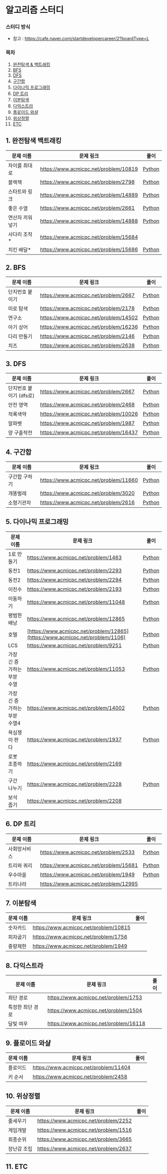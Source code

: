 # 알고리즘 스터디

### 스터디 방식

- 참고 : https://cafe.naver.com/startdevelopercareer/2?boardType=L

### 목차

1. [완전탐색 & 백트래킹](#1-완전탐색-백트래킹)
2. [BFS](#2-bfs)
3. [DFS](#3-dfs)
4. [구간합](#4-구간합)
5. [다이나믹 프로그래밍](#5-다이나믹-프로그래밍)
6. [DP 트리](#6-dp-트리)
7. [이분탐색](#7-이분탐색)
8. [다익스트라](#8-다익스트라)
9. [플로이드 와샬](#9-플로이드-와샬)
10. [위상정렬](#10-위상정렬)
11. [ETC](#11-etc)

## 1. 완전탐색 백트래킹

| 문제 이름       | 문제 링크                             | 풀이                                                                                                |
| --------------- | ------------------------------------- | --------------------------------------------------------------------------------------------------- |
| 차이를 최대로   | https://www.acmicpc.net/problem/10819 | [Python](/5.%20STUDY/BruteForce/%EC%B0%A8%EC%9D%B4%EB%A5%BC%EC%B5%9C%EB%8C%80%EB%A1%9C.py)          |
| 블랙잭          | https://www.acmicpc.net/problem/2798  | [Python](/5.%20STUDY/BruteForce/%EB%B8%94%EB%9E%99%EC%9E%AD.py)                                     |
| 스타트와 링크   | https://www.acmicpc.net/problem/14889 | [Python](/5.%20STUDY/BruteForce/%EC%8A%A4%ED%83%80%ED%8A%B8%EC%99%80%EB%A7%81%ED%81%AC.py)          |
| 좋은 수열       | https://www.acmicpc.net/problem/2661  | [Python](/5.%20STUDY/BruteForce/%EC%A2%8B%EC%9D%80%EC%88%98%EC%97%B4.py)                            |
| 연산자 끼워넣기 | https://www.acmicpc.net/problem/14888 | [Python](/5.%20STUDY/BruteForce/%EC%97%B0%EC%82%B0%EC%9E%90%EB%81%BC%EC%9B%8C%EB%84%A3%EA%B8%B0.py) |
| 사다리 조작\*   | https://www.acmicpc.net/problem/15684 |                                                                                                     |
| 치킨 배달\*     | https://www.acmicpc.net/problem/15686 | [Python](/5.%20STUDY/BruteForce/%EC%B9%98%ED%82%A8%EB%B0%B0%EB%8B%AC.py)                            |

## 2. BFS

| 문제 이름       | 문제 링크                             | 풀이                                                                                                                  |
| --------------- | ------------------------------------- | --------------------------------------------------------------------------------------------------------------------- |
| 단지번호 붙이기 | https://www.acmicpc.net/problem/2667  | [Python](/5.%20STUDY/BFS/%EB%8B%A8%EC%A7%80%EB%B2%88%ED%98%B8%EB%B6%99%EC%9D%B4%EA%B8%B0.py)                          |
| 미로 탐색       | https://www.acmicpc.net/problem/2178  | [Python]()                                                                                                            |
| 연구소          | https://www.acmicpc.net/problem/14502 | [Python](/2.%20python-for-coding-test/part3/DFS%26BFS/16%EB%B2%88%20%EC%97%B0%EA%B5%AC%EC%86%8C%EC%A0%95%EB%A6%AC.py) |
| 아기 상어       | https://www.acmicpc.net/problem/16236 | [Python](/3.%20samsung/%EC%95%84%EA%B8%B0%EC%83%81%EC%96%B4.py)                                                       |
| 다리 만들기     | https://www.acmicpc.net/problem/2146  | [Python]()                                                                                                            |
| 치즈            | https://www.acmicpc.net/problem/2638  | [Python]()                                                                                                            |

## 3. DFS

| 문제 이름               | 문제 링크                             | 풀이                                                                                         |
| ----------------------- | ------------------------------------- | -------------------------------------------------------------------------------------------- |
| 단지번호 붙이기 (dfs로) | https://www.acmicpc.net/problem/2667  | [Python](/5.%20STUDY/DFS/%EB%8B%A8%EC%A7%80%EB%B2%88%ED%98%B8%EB%B6%99%EC%9D%B4%EA%B8%B0.py) |
| 안전 영역               | https://www.acmicpc.net/problem/2468  | [Python](/5.%20STUDY/DFS/%EC%95%88%EC%A0%84%EC%98%81%EC%97%AD.py)                            |
| 적록색약                | https://www.acmicpc.net/problem/10026 | [Python](/5.%20STUDY/DFS/%EC%A0%81%EB%A1%9D%EC%83%89%EC%95%BD.py)                            |
| 알파벳                  | https://www.acmicpc.net/problem/1987  | [Python](/5.%20STUDY/DFS/%EC%95%8C%ED%8C%8C%EB%B2%B3.py)                                     |
| 양 구출작전             | https://www.acmicpc.net/problem/16437 | [Python](/5.%20STUDY/DFS/%EC%96%91%20%EA%B5%AC%EC%B6%9C%EC%9E%91%EC%A0%84.py)                |

## 4. 구간합

| 문제 이름     | 문제 링크                             | 풀이                                                                                           |
| ------------- | ------------------------------------- | ---------------------------------------------------------------------------------------------- |
| 구간합 구하기 | https://www.acmicpc.net/problem/11660 | [Python](/5.%20STUDY/CumulativeSum/%EA%B5%AC%EA%B0%84%ED%95%A9%EA%B5%AC%ED%95%98%EA%B8%B05.py) |
| 개똥벌레      | https://www.acmicpc.net/problem/3020  | [Python](/5.%20STUDY/CumulativeSum/%EA%B0%9C%EB%98%A5%EB%B2%8C%EB%A0%88.py)                    |
| 소형기관차    | https://www.acmicpc.net/problem/2616  | [Python](/5.%20STUDY/CumulativeSum/%EC%86%8C%ED%98%95%EA%B8%B0%EA%B4%80%EC%B0%A8.py)           |

## 5. 다이나믹 프로그래밍

| 문제 이름                   | 문제 링크                                                                     | 풀이                                                                                                                             |
| --------------------------- | ----------------------------------------------------------------------------- | -------------------------------------------------------------------------------------------------------------------------------- |
| 1로 만들기                  | https://www.acmicpc.net/problem/1463                                          | [Python](/5.%20STUDY/DP/1%EB%A1%9C%EB%A7%8C%EB%93%A4%EA%B8%B0.py)                                                                |
| 동전1                       | https://www.acmicpc.net/problem/2293                                          | [Python](/5.%20STUDY/DP/%EB%8F%99%EC%A0%841.py)                                                                                  |
| 동전2                       | https://www.acmicpc.net/problem/2294                                          | [Python](/5.%20STUDY/DP/%EB%8F%99%EC%A0%842.py)                                                                                  |
| 이친수                      | https://www.acmicpc.net/problem/2193                                          | [Python](/5.%20STUDY/DP/%EC%9D%B4%EC%B9%9C%EC%88%98.py)                                                                          |
| 이동하기                    | https://www.acmicpc.net/problem/11048                                         | [Python](/5.%20STUDY/DP/%EC%9D%B4%EB%8F%99%ED%95%98%EA%B8%B0.py)                                                                 |
| 평범한 배낭                 | https://www.acmicpc.net/problem/12865                                         | [Python](/5.%20STUDY/DP/%ED%8F%89%EB%B2%94%ED%95%9C%EB%B0%B0%EB%82%AD.py)                                                        |
| 호텔                        | [https://www.acmicpc.net/problem/12865](https://www.acmicpc.net/problem/1106) | [Python](/5.%20STUDY/DP/%ED%98%B8%ED%85%94.py)                                                                                   |
| LCS                         | https://www.acmicpc.net/problem/9251                                          | [Python](/5.%20STUDY/DP/lcs.py)                                                                                                  |
| 가장 긴 증가하는 부분 수열  | https://www.acmicpc.net/problem/11053                                         | [Python](/5.%20STUDY/DP/%EA%B0%80%EC%9E%A5%EA%B8%B4%EC%A6%9D%EA%B0%80%ED%95%98%EB%8A%94%EB%B6%80%EB%B6%84%EC%88%98%EC%97%B4.py)  |
| 가장 긴 증가하는 부분 수열4 | https://www.acmicpc.net/problem/14002                                         | [Python](/5.%20STUDY/DP/%EA%B0%80%EC%9E%A5%EA%B8%B4%EC%A6%9D%EA%B0%80%ED%95%98%EB%8A%94%EB%B6%80%EB%B6%84%EC%88%98%EC%97%B44.py) |
| 욕심쟁이 판다               | https://www.acmicpc.net/problem/1937                                          | [Python](/5.%20STUDY/DP/%EC%9A%95%EC%8B%AC%EC%9F%81%EC%9D%B4%ED%8C%90%EB%8B%A4.py)                                               |
| 로봇 조종하기               | https://www.acmicpc.net/problem/2169                                          |                                                                                                                                  |
| 구간 나누기                 | https://www.acmicpc.net/problem/2228                                          | [Python](/5.%20STUDY/DP/%EA%B5%AC%EA%B0%84%EB%82%98%EB%88%84%EA%B8%B0.py)                                                        |
| 보석 줍기                   | https://www.acmicpc.net/problem/2208                                          |                                                                                                                                  |

## 6. DP 트리

| 문제 이름    | 문제 링크                             | 풀이 |
| ------------ | ------------------------------------- | ---- |
| 사회망서비스 | https://www.acmicpc.net/problem/2533  |  [Python](/5.%20STUDY/DPTree/%EC%82%AC%ED%9A%8C%EB%A7%9D%EC%84%9C%EB%B9%84%EC%8A%A4.py)    |
| 트리와 쿼리  | https://www.acmicpc.net/problem/15681 |  [Python](/5.%20STUDY/DPTree/%ED%8A%B8%EB%A6%AC%EC%99%80%EC%BF%BC%EB%A6%AC.py)    |
| 우수마을     | https://www.acmicpc.net/problem/1949  |  [Python](/5.%20STUDY/DPTree/%EC%9A%B0%EC%88%98%EB%A7%88%EC%9D%84.py)    |
| 트리나라     | https://www.acmicpc.net/problem/12995 |      |

## 7. 이분탐색

| 문제 이름 | 문제 링크                             | 풀이 |
| --------- | ------------------------------------- | ---- |
| 숫자카드  | https://www.acmicpc.net/problem/10815 |      |
| 피자굽기  | https://www.acmicpc.net/problem/1756  |      |
| 중량제한  | https://www.acmicpc.net/problem/1949  |      |

## 8. 다익스트라

| 문제 이름        | 문제 링크                             | 풀이 |
| ---------------- | ------------------------------------- | ---- |
| 최단 경로        | https://www.acmicpc.net/problem/1753  |      |
| 특정한 최단 경로 | https://www.acmicpc.net/problem/1504  |      |
| 달빛 여우        | https://www.acmicpc.net/problem/16118 |      |

## 9. 플로이드 와샬

| 문제 이름 | 문제 링크                             | 풀이 |
| --------- | ------------------------------------- | ---- |
| 플로이드  | https://www.acmicpc.net/problem/11404 |      |
| 키 순서   | https://www.acmicpc.net/problem/2458  |      |

## 10. 위상정렬

| 문제 이름   | 문제 링크                            | 풀이 |
| ----------- | ------------------------------------ | ---- |
| 줄세우기    | https://www.acmicpc.net/problem/2252 |      |
| 게임개발    | https://www.acmicpc.net/problem/1516 |      |
| 최종순위    | https://www.acmicpc.net/problem/3665 |      |
| 장난감 조립 | https://www.acmicpc.net/problem/2637 |      |

## 11. ETC
